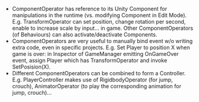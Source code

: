 + ComponentOperator has reference to its Unity Component for manipulations in the runtime (vs. modifying Component in Edit Mode). E.g. TransformOperator can set position, change rotation per second, enable to increase scale by input... in game. Other ComponentOperators (of Behaviours) can also activate/deactivate Components. 
+ ComponentOperators are very useful to manually bind event w/o writing extra code, even in specific projects. E.g. Set Player to position X when game is over: in Inspector of GameManager emitting OnGameOver event, assign Player which has TransformOperator and invoke SetPosision(X).
+ Different ComponentOperators can be combined to form a Controller. E.g. PlayerController makes use of RigidbodyOperator (for jump, crouch), AnimatorOperator (to play the corresponding animation for jump, crouch)...